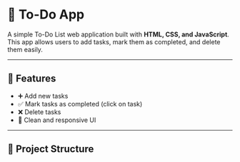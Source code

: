 # 📝 To-Do App

A simple To-Do List web application built with **HTML, CSS, and JavaScript**.  
This app allows users to add tasks, mark them as completed, and delete them easily.

---

## 🚀 Features
- ➕ Add new tasks  
- ✅ Mark tasks as completed (click on task)  
- ❌ Delete tasks  
- 🎨 Clean and responsive UI  

---

## 📂 Project Structure
